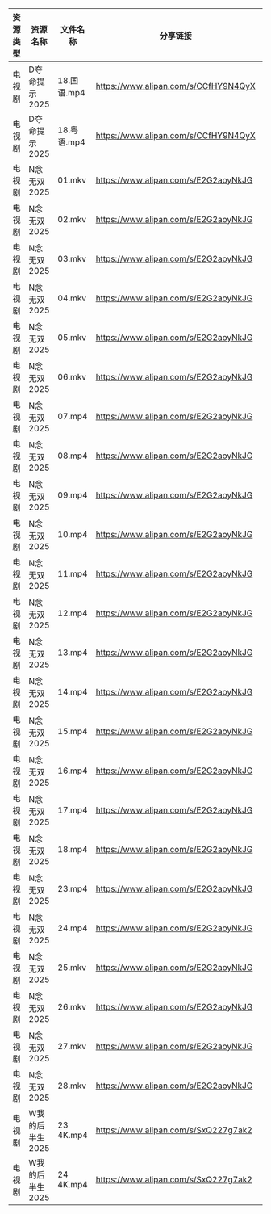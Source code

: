 | 资源类型 | 资源名称       | 文件名称      | 分享链接                                 | 更新时间                |
| ---- | ---------- | --------- | ------------------------------------ | ------------------- |
| 电视剧  | D夺命提示2025  | 18.国语.mp4 | https://www.alipan.com/s/CCfHY9N4QyX | 2025-04-10 08:05:34 |
| 电视剧  | D夺命提示2025  | 18.粤语.mp4 | https://www.alipan.com/s/CCfHY9N4QyX | 2025-04-10 08:05:34 |
| 电视剧  | N念无双2025   | 01.mkv    | https://www.alipan.com/s/E2G2aoyNkJG | 2025-04-10 07:02:10 |
| 电视剧  | N念无双2025   | 02.mkv    | https://www.alipan.com/s/E2G2aoyNkJG | 2025-04-10 07:02:10 |
| 电视剧  | N念无双2025   | 03.mkv    | https://www.alipan.com/s/E2G2aoyNkJG | 2025-04-10 07:02:10 |
| 电视剧  | N念无双2025   | 04.mkv    | https://www.alipan.com/s/E2G2aoyNkJG | 2025-04-10 07:02:09 |
| 电视剧  | N念无双2025   | 05.mkv    | https://www.alipan.com/s/E2G2aoyNkJG | 2025-04-10 07:02:09 |
| 电视剧  | N念无双2025   | 06.mkv    | https://www.alipan.com/s/E2G2aoyNkJG | 2025-04-10 07:02:09 |
| 电视剧  | N念无双2025   | 07.mp4    | https://www.alipan.com/s/E2G2aoyNkJG | 2025-04-10 07:02:09 |
| 电视剧  | N念无双2025   | 08.mp4    | https://www.alipan.com/s/E2G2aoyNkJG | 2025-04-10 07:02:08 |
| 电视剧  | N念无双2025   | 09.mp4    | https://www.alipan.com/s/E2G2aoyNkJG | 2025-04-10 07:02:08 |
| 电视剧  | N念无双2025   | 10.mp4    | https://www.alipan.com/s/E2G2aoyNkJG | 2025-04-10 07:02:08 |
| 电视剧  | N念无双2025   | 11.mp4    | https://www.alipan.com/s/E2G2aoyNkJG | 2025-04-10 07:02:08 |
| 电视剧  | N念无双2025   | 12.mp4    | https://www.alipan.com/s/E2G2aoyNkJG | 2025-04-10 07:02:08 |
| 电视剧  | N念无双2025   | 13.mp4    | https://www.alipan.com/s/E2G2aoyNkJG | 2025-04-10 07:02:07 |
| 电视剧  | N念无双2025   | 14.mp4    | https://www.alipan.com/s/E2G2aoyNkJG | 2025-04-10 07:02:07 |
| 电视剧  | N念无双2025   | 15.mp4    | https://www.alipan.com/s/E2G2aoyNkJG | 2025-04-10 07:02:07 |
| 电视剧  | N念无双2025   | 16.mp4    | https://www.alipan.com/s/E2G2aoyNkJG | 2025-04-10 07:02:07 |
| 电视剧  | N念无双2025   | 17.mp4    | https://www.alipan.com/s/E2G2aoyNkJG | 2025-04-10 07:02:06 |
| 电视剧  | N念无双2025   | 18.mp4    | https://www.alipan.com/s/E2G2aoyNkJG | 2025-04-10 07:02:06 |
| 电视剧  | N念无双2025   | 23.mp4    | https://www.alipan.com/s/E2G2aoyNkJG | 2025-04-10 07:02:06 |
| 电视剧  | N念无双2025   | 24.mp4    | https://www.alipan.com/s/E2G2aoyNkJG | 2025-04-10 07:02:06 |
| 电视剧  | N念无双2025   | 25.mkv    | https://www.alipan.com/s/E2G2aoyNkJG | 2025-04-10 07:02:06 |
| 电视剧  | N念无双2025   | 26.mkv    | https://www.alipan.com/s/E2G2aoyNkJG | 2025-04-10 07:02:05 |
| 电视剧  | N念无双2025   | 27.mkv    | https://www.alipan.com/s/E2G2aoyNkJG | 2025-04-10 07:02:05 |
| 电视剧  | N念无双2025   | 28.mkv    | https://www.alipan.com/s/E2G2aoyNkJG | 2025-04-10 07:02:05 |
| 电视剧  | W我的后半生2025 | 23 4K.mp4 | https://www.alipan.com/s/SxQ227g7ak2 | 2025-04-10 00:07:33 |
| 电视剧  | W我的后半生2025 | 24 4K.mp4 | https://www.alipan.com/s/SxQ227g7ak2 | 2025-04-10 00:07:33 |
